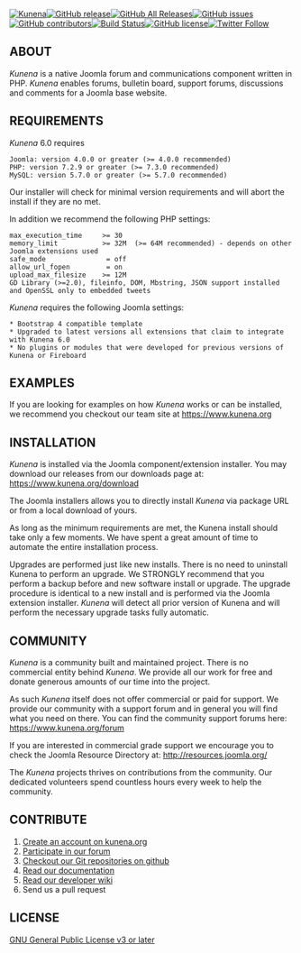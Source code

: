 [![Kunena](https://www.kunena.org/images/logo.png)](https://www.kunena.org)[![GitHub release](https://img.shields.io/github/release/Kunena/Kunena-Forum.svg)](https://github.com/Kunena/Kunena-Forum/releases)[![GitHub All Releases](https://img.shields.io/github/downloads/Kunena/Kunena-Forum/total.svg)](https://github.com/Kunena/Kunena-Forum/releases)[![GitHub issues](https://img.shields.io/github/issues/Kunena/Kunena-Forum.svg)](https://github.com/Kunena/Kunena-Forum/issues)[![GitHub contributors](https://img.shields.io/github/contributors/Kunena/Kunena-Forum.svg)](https://github.com/Kunena/Kunena-Forum/graphs/contributors)[![Build Status](https://travis-ci.org/Kunena/Kunena-Forum.svg?branch=K5.1)](https://travis-ci.org/Kunena/Kunena-Forum)[![GitHub license](https://img.shields.io/badge/License-GNU-blue.svg)](https://raw.githubusercontent.com/Kunena/Kunena-Forum/K5.1/LICENSE.txt)[![Twitter Follow](https://img.shields.io/twitter/follow/bsdatepicker.svg?style=social&label=Follow)](https://twitter.com/kunena)

## ABOUT

*Kunena* is a native Joomla forum and communications component written in PHP. *Kunena* enables forums, bulletin board, support forums, discussions and comments for a Joomla base website.


## REQUIREMENTS

*Kunena* 6.0 requires

    Joomla: version 4.0.0 or greater (>= 4.0.0 recommended)
    PHP: version 7.2.9 or greater (>= 7.3.0 recommended)
    MySQL: version 5.7.0 or greater (>= 5.7.0 recommended)

Our installer will check for minimal version requirements and will abort the install if they are no met.

In addition we recommend the following PHP settings:

    max_execution_time     >= 30
    memory_limit           >= 32M  (>= 64M recommended) - depends on other Joomla extensions used
    safe_mode               = off
    allow_url_fopen         = on
    upload_max_filesize    >= 12M
    GD Library (>=2.0), fileinfo, DOM, Mbstring, JSON support installed and OpenSSL only to embedded tweets

*Kunena* requires the following Joomla settings:

    * Bootstrap 4 compatible template
    * Upgraded to latest versions all extensions that claim to integrate with Kunena 6.0
    * No plugins or modules that were developed for previous versions of Kunena or Fireboard


## EXAMPLES

If you are looking for examples on how *Kunena* works or can be installed, we recommend you checkout our team site at https://www.kunena.org


## INSTALLATION

*Kunena* is installed via the Joomla component/extension installer. You may download our releases from our downloads page at: https://www.kunena.org/download

The Joomla installers allows you to directly install *Kunena* via package URL or from a local download of yours.

As long as the minimum requirements are met, the Kunena install should take only a few moments. We have spent a great amount of time to automate the entire installation process.

Upgrades are performed just like new installs. There is no need to uninstall Kunena to perform an upgrade. We STRONGLY recommend that you perform a backup before and new software install or upgrade. The upgrade procedure is identical to a new install and is performed via the Joomla extension installer. *Kunena* will detect all prior version of Kunena and will perform the necessary upgrade tasks fully automatic.


## COMMUNITY

*Kunena* is a community built and maintained project. There is no commercial entity behind *Kunena*. We provide all our work for free and donate generous amounts of our time into the project.

As such *Kunena* itself does not offer commercial or paid for support. We provide our community with a support forum and in general you will find what you need on there. You can find the community support forums here: https://www.kunena.org/forum

If you are interested in commercial grade support we encourage you to check the Joomla Resource Directory at: http://resources.joomla.org/

The *Kunena* projects thrives on contributions from the community. Our dedicated volunteers spend countless hours every week to help the community.


## CONTRIBUTE

1. [Create an account on kunena.org](https://www.kunena.org/registration)
2. [Participate in our forum](https://www.kunena.org/forum)
3. [Checkout our Git repositories on github](https://github.com/Kunena)
4. [Read our documentation](https://docs.kunena.org)
5. [Read our developer wiki](https://github.com/Kunena/Kunena-Forum/wiki)
6. Send us a pull request


## LICENSE

[GNU General Public License v3 or later](https://www.gnu.org/copyleft/gpl.html)
